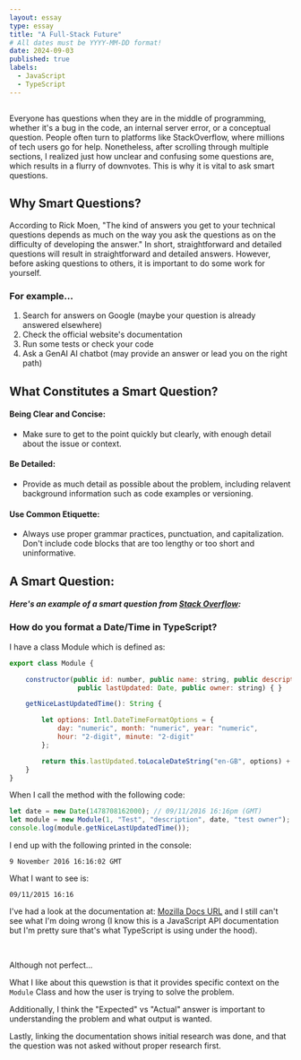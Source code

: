 ```yaml
---
layout: essay
type: essay
title: "A Full-Stack Future"
# All dates must be YYYY-MM-DD format!
date: 2024-09-03
published: true
labels:
  - JavaScript
  - TypeScript
---
```


## 
Everyone has questions when they are in the middle of programming, whether it's a bug in the code, an internal server error, or a conceptual question. People often turn to platforms like StackOverflow, where millions of tech users go for help. Nonetheless, after scrolling through multiple sections, I realized just how unclear and confusing some questions are, which results in a flurry of downvotes. This is why it is vital to ask smart questions. 

## Why Smart Questions?

According to Rick Moen, "The kind of answers you get to your technical questions depends as much on the way you ask the questions as on the difficulty of developing the answer." In short, straightforward and detailed questions will result in straightforward and detailed answers. However, before asking questions to others, it is important to do some work for yourself. 

### For example...
1. Search for answers on Google (maybe your question is already answered elsewhere)
2. Check the official website's documentation
3. Run some tests or check your code
4. Ask a GenAI AI chatbot (may provide an answer or lead you on the right path)

## What Constitutes a Smart Question?

#### Being Clear and Concise:

- Make sure to get to the point quickly but clearly, with enough detail about the issue or context.

#### Be Detailed:

- Provide as much detail as possible about the problem, including relavent background information such as code examples or versioning.

#### Use Common Etiquette:

- Always use proper grammar practices, punctuation, and capitalization. Don't include code blocks that are too lengthy or too short and uninformative.

## A Smart Question:

##### Here's an example of a smart question from [Stack Overflow](https://stackoverflow.com/questions/40526102/how-do-you-format-a-date-time-in-typescript):

### How do you format a Date/Time in TypeScript?

I have a class Module which is defined as:

```js
export class Module {

    constructor(public id: number, public name: string, public description: string, 
                 public lastUpdated: Date, public owner: string) { }

    getNiceLastUpdatedTime(): String {

        let options: Intl.DateTimeFormatOptions = {
            day: "numeric", month: "numeric", year: "numeric",
            hour: "2-digit", minute: "2-digit"
        };

        return this.lastUpdated.toLocaleDateString("en-GB", options) + " " + this.lastUpdated.toLocaleTimeString("en-GB", options);
    }
}
```

When I call the method with the following code:

```js
let date = new Date(1478708162000); // 09/11/2016 16:16pm (GMT)
let module = new Module(1, "Test", "description", date, "test owner");
console.log(module.getNiceLastUpdatedTime());
```

I end up with the following printed in the console:

```9 November 2016 16:16:02 GMT```


What I want to see is:

```09/11/2015 16:16```

I've had a look at the documentation at: [Mozilla Docs URL](https://developer.mozilla.org/en-US/docs/Web/JavaScript/Reference/Global_Objects/Date/toLocaleDateString) and I still can't see what I'm doing wrong (I know this is a JavaScript API documentation but I'm pretty sure that's what TypeScript is using under the hood).

<br>

Although not perfect...

What I like about this quewstion is that it provides specific context on the ```Module``` Class and how the user is trying to solve the problem. 

Additionally, I think the "Expected" vs "Actual" answer is important to understanding the problem and what output is wanted. 

Lastly, linking the documentation shows initial research was done, and that the question was not asked without proper research first.


